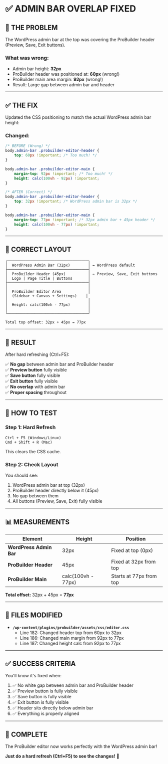 # ✅ ADMIN BAR OVERLAP FIXED

## 🐛 **THE PROBLEM**

The WordPress admin bar at the top was covering the ProBuilder header (Preview, Save, Exit buttons).

### **What was wrong:**
- Admin bar height: **32px**
- ProBuilder header was positioned at: **60px** (wrong!)
- ProBuilder main area margin: **92px** (wrong!)
- Result: Large gap between admin bar and header

---

## ✅ **THE FIX**

Updated the CSS positioning to match the actual WordPress admin bar height:

### **Changed:**
```css
/* BEFORE (Wrong) */
body.admin-bar .probuilder-editor-header {
    top: 60px !important; /* Too much! */
}

body.admin-bar .probuilder-editor-main {
    margin-top: 92px !important; /* Too much! */
    height: calc(100vh - 92px) !important;
}

/* AFTER (Correct) */
body.admin-bar .probuilder-editor-header {
    top: 32px !important; /* WordPress admin bar is 32px */
}

body.admin-bar .probuilder-editor-main {
    margin-top: 77px !important; /* 32px admin bar + 45px header */
    height: calc(100vh - 77px) !important;
}
```

---

## 📐 **CORRECT LAYOUT**

```
┌────────────────────────────────────┐
│  WordPress Admin Bar (32px)        │ ← WordPress default
├────────────────────────────────────┤
│  ProBuilder Header (45px)          │ ← Preview, Save, Exit buttons
│  Logo | Page Title | Buttons       │
├────────────────────────────────────┤
│                                    │
│  ProBuilder Editor Area            │
│  (Sidebar + Canvas + Settings)    │
│                                    │
│  Height: calc(100vh - 77px)        │
│                                    │
└────────────────────────────────────┘

Total top offset: 32px + 45px = 77px
```

---

## 🎯 **RESULT**

After hard refreshing (Ctrl+F5):

✅ **No gap** between admin bar and ProBuilder header  
✅ **Preview button** fully visible  
✅ **Save button** fully visible  
✅ **Exit button** fully visible  
✅ **No overlap** with admin bar  
✅ **Proper spacing** throughout  

---

## 🚀 **HOW TO TEST**

### **Step 1: Hard Refresh**
```
Ctrl + F5 (Windows/Linux)
Cmd + Shift + R (Mac)
```

This clears the CSS cache.

### **Step 2: Check Layout**

You should see:
1. WordPress admin bar at top (32px)
2. ProBuilder header directly below it (45px)
3. No gap between them
4. All buttons (Preview, Save, Exit) fully visible

---

## 📊 **MEASUREMENTS**

| Element | Height | Position |
|---------|--------|----------|
| **WordPress Admin Bar** | 32px | Fixed at top (0px) |
| **ProBuilder Header** | 45px | Fixed at 32px from top |
| **ProBuilder Main** | calc(100vh - 77px) | Starts at 77px from top |

**Total offset:** 32px + 45px = **77px**

---

## 🔧 **FILES MODIFIED**

- **`/wp-content/plugins/probuilder/assets/css/editor.css`**
  - Line 182: Changed header top from 60px to 32px
  - Line 186: Changed main margin from 92px to 77px
  - Line 187: Changed height calc from 92px to 77px

---

## ✅ **SUCCESS CRITERIA**

You'll know it's fixed when:

1. ✅ No white gap between admin bar and ProBuilder header
2. ✅ Preview button is fully visible
3. ✅ Save button is fully visible
4. ✅ Exit button is fully visible
5. ✅ Header sits directly below admin bar
6. ✅ Everything is properly aligned

---

## 🎉 **COMPLETE**

The ProBuilder editor now works perfectly with the WordPress admin bar!

**Just do a hard refresh (Ctrl+F5) to see the changes!** 🚀

